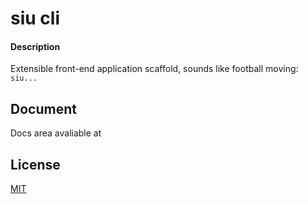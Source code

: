 # siu cli

#### Description

Extensible front-end application scaffold, sounds like football moving: `siu...`

## Document

Docs area avaliable at

## License

[MIT](LICENSE)
